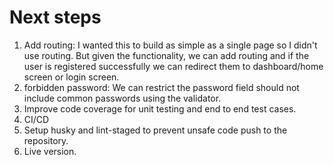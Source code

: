# Next steps

1. Add routing:
   I wanted this to build as simple as a single page so I didn't use routing. But given the functionality, we can add routing and if the user is registered successfully we can redirect them to dashboard/home screen or login screen.
2. forbidden password:
   We can restrict the password field should not include common passwords using the validator.
3. Improve code coverage for unit testing and end to end test cases.
4. CI/CD
5. Setup husky and lint-staged to prevent unsafe code push to the repository.
6. Live version.
